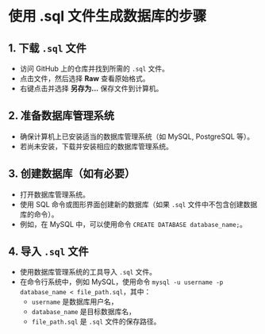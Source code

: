 # 使用 .sql 文件生成数据库的步骤

## 1. 下载 `.sql` 文件
- 访问 GitHub 上的仓库并找到所需的 `.sql` 文件。
- 点击文件，然后选择 **Raw** 查看原始格式。
- 右键点击并选择 **另存为...** 保存文件到计算机。

## 2. 准备数据库管理系统
- 确保计算机上已安装适当的数据库管理系统（如 MySQL, PostgreSQL 等）。
- 若尚未安装，下载并安装相应的数据库管理系统。

## 3. 创建数据库（如有必要）
- 打开数据库管理系统。
- 使用 SQL 命令或图形界面创建新的数据库（如果 `.sql` 文件中不包含创建数据库的命令）。
- 例如，在 MySQL 中，可以使用命令 `CREATE DATABASE database_name;`。

## 4. 导入 `.sql` 文件
- 使用数据库管理系统的工具导入 `.sql` 文件。
- 在命令行系统中，例如 MySQL，使用命令 `mysql -u username -p database_name < file_path.sql`，其中：
  - `username` 是数据库用户名，
  - `database_name` 是目标数据库名，
  - `file_path.sql` 是 `.sql` 文件的保存路径。


